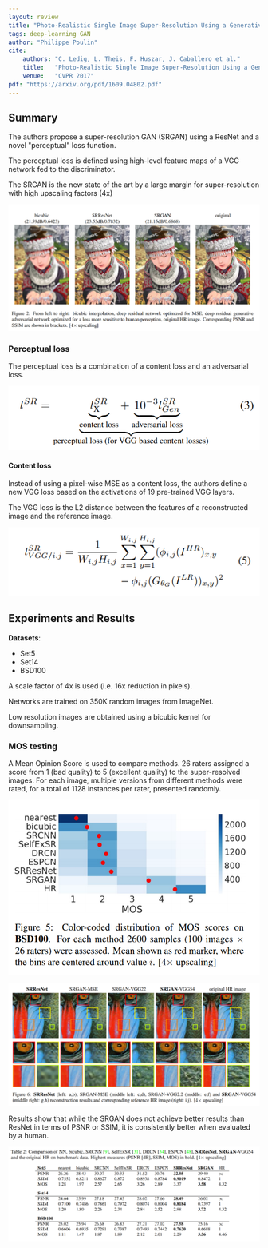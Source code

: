 ```yaml
---
layout: review
title: "Photo-Realistic Single Image Super-Resolution Using a Generative Adversarial Network"
tags: deep-learning GAN
author: "Philippe Poulin"
cite:
    authors: "C. Ledig, L. Theis, F. Huszar, J. Caballero et al."
    title:   "Photo-Realistic Single Image Super-Resolution Using a Generative Adversarial Network"
    venue:   "CVPR 2017"
pdf: "https://arxiv.org/pdf/1609.04802.pdf"
---
```


## Summary

The authors propose a super-resolution GAN (SRGAN) using a ResNet and a novel "perceptual" loss function.

The perceptual loss is defined using high-level feature maps of a VGG network fed to the discriminator.

The SRGAN is the new state of the art by a large margin for super-resolution with high upscaling factors (4x)

![](/article/images/srgan-super-resolution/figure2.png)

### Perceptual loss

The perceptual loss is a combination of a content loss and an adversarial loss.

![](/article/images/srgan-super-resolution/equation3.png)

#### Content loss

Instead of using a pixel-wise MSE as a content loss, the authors define a new VGG loss based on the activations of 19 pre-trained VGG layers. 

The VGG loss is the L2 distance between the features of a reconstructed image and the reference image.

![](/article/images/srgan-super-resolution/equation5.png)


## Experiments and Results

**Datasets**:
- Set5
- Set14
- BSD100

A scale factor of 4x is used (i.e. 16x reduction in pixels).

Networks are trained on 350K random images from ImageNet.

Low resolution images are obtained using a bicubic kernel for downsampling.

### MOS testing

A Mean Opinion Score is used to compare methods. 26 raters assigned a score from 1 (bad quality) to 5 (excellent quality) to the super-resolved images. For each image, multiple versions from different methods were rated, for a total of 1128 instances per rater, presented randomly.

![](/article/images/srgan-super-resolution/figure5.png)

![](/article/images/srgan-super-resolution/figure6.png)


Results show that while the SRGAN does not achieve better results than ResNet in terms of PSNR or SSIM, it is consistently better when evaluated by a human.

![](/article/images/srgan-super-resolution/table2.png)